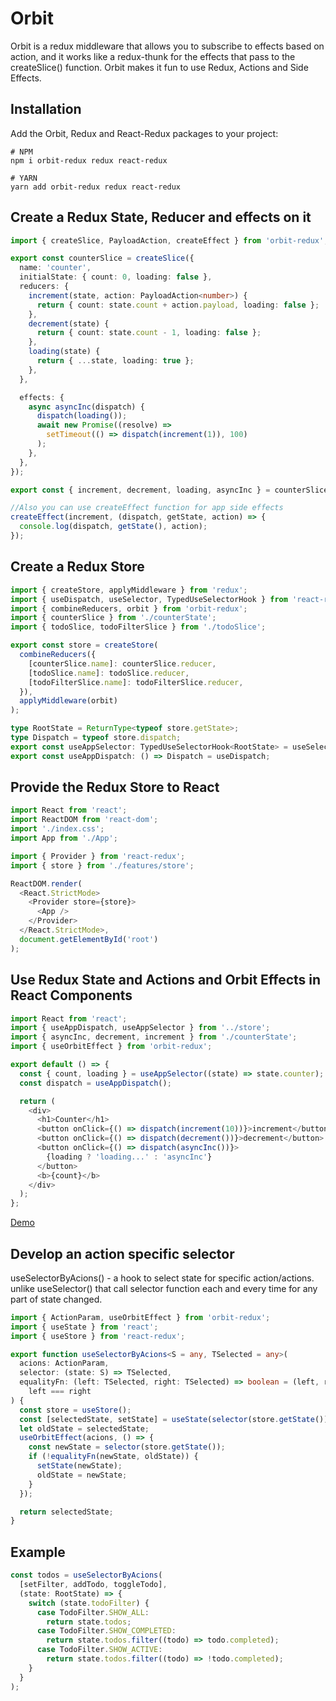 # Orbit

Orbit is a redux middleware that allows you to subscribe to effects based on action, and it works like a redux-thunk for the effects that pass to the createSlice() function. Orbit makes it fun to use Redux, Actions and Side Effects.

## Installation

Add the Orbit, Redux and React-Redux packages to your project:

```
# NPM
npm i orbit-redux redux react-redux
```

```
# YARN
yarn add orbit-redux redux react-redux
```

## Create a Redux State, Reducer and effects on it

```ts
import { createSlice, PayloadAction, createEffect } from 'orbit-redux';

export const counterSlice = createSlice({
  name: 'counter',
  initialState: { count: 0, loading: false },
  reducers: {
    increment(state, action: PayloadAction<number>) {
      return { count: state.count + action.payload, loading: false };
    },
    decrement(state) {
      return { count: state.count - 1, loading: false };
    },
    loading(state) {
      return { ...state, loading: true };
    },
  },

  effects: {
    async asyncInc(dispatch) {
      dispatch(loading());
      await new Promise((resolve) =>
        setTimeout(() => dispatch(increment(1)), 100)
      );
    },
  },
});

export const { increment, decrement, loading, asyncInc } = counterSlice.actions;

//Also you can use createEffect function for app side effects
createEffect(increment, (dispatch, getState, action) => {
  console.log(dispatch, getState(), action);
});
```

## Create a Redux Store

```ts
import { createStore, applyMiddleware } from 'redux';
import { useDispatch, useSelector, TypedUseSelectorHook } from 'react-redux';
import { combineReducers, orbit } from 'orbit-redux';
import { counterSlice } from './counterState';
import { todoSlice, todoFilterSlice } from './todoSlice';

export const store = createStore(
  combineReducers({
    [counterSlice.name]: counterSlice.reducer,
    [todoSlice.name]: todoSlice.reducer,
    [todoFilterSlice.name]: todoFilterSlice.reducer,
  }),
  applyMiddleware(orbit)
);

type RootState = ReturnType<typeof store.getState>;
type Dispatch = typeof store.dispatch;
export const useAppSelector: TypedUseSelectorHook<RootState> = useSelector;
export const useAppDispatch: () => Dispatch = useDispatch;
```

## Provide the Redux Store to React

```ts
import React from 'react';
import ReactDOM from 'react-dom';
import './index.css';
import App from './App';

import { Provider } from 'react-redux';
import { store } from './features/store';

ReactDOM.render(
  <React.StrictMode>
    <Provider store={store}>
      <App />
    </Provider>
  </React.StrictMode>,
  document.getElementById('root')
);
```

## Use Redux State and Actions and Orbit Effects in React Components

```ts
import React from 'react';
import { useAppDispatch, useAppSelector } from '../store';
import { asyncInc, decrement, increment } from './counterState';
import { useOrbitEffect } from 'orbit-redux';

export default () => {
  const { count, loading } = useAppSelector((state) => state.counter);
  const dispatch = useAppDispatch();

  return (
    <div>
      <h1>Counter</h1>
      <button onClick={() => dispatch(increment(10))}>increment</button>
      <button onClick={() => dispatch(decrement())}>decrement</button>
      <button onClick={() => dispatch(asyncInc())}>
        {loading ? 'loading...' : 'asyncInc'}
      </button>
      <b>{count}</b>
    </div>
  );
};
```

[Demo](https://stackblitz.com/edit/orbit-demo-1?file=index.tsx)

## Develop an action specific selector

useSelectorByAcions() - a hook to select state for specific action/actions. unlike useSelector() that call selector function each and every time for any part of state changed.

```ts
import { ActionParam, useOrbitEffect } from 'orbit-redux';
import { useState } from 'react';
import { useStore } from 'react-redux';

export function useSelectorByAcions<S = any, TSelected = any>(
  acions: ActionParam,
  selector: (state: S) => TSelected,
  equalityFn: (left: TSelected, right: TSelected) => boolean = (left, right) =>
    left === right
) {
  const store = useStore();
  const [selectedState, setState] = useState(selector(store.getState()));
  let oldState = selectedState;
  useOrbitEffect(acions, () => {
    const newState = selector(store.getState());
    if (!equalityFn(newState, oldState)) {
      setState(newState);
      oldState = newState;
    }
  });

  return selectedState;
}
```

## Example

```ts
const todos = useSelectorByAcions(
  [setFilter, addTodo, toggleTodo],
  (state: RootState) => {
    switch (state.todoFilter) {
      case TodoFilter.SHOW_ALL:
        return state.todos;
      case TodoFilter.SHOW_COMPLETED:
        return state.todos.filter((todo) => todo.completed);
      case TodoFilter.SHOW_ACTIVE:
        return state.todos.filter((todo) => !todo.completed);
    }
  }
);
```
